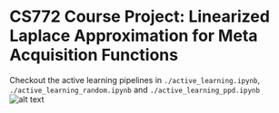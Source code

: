 # CS772 Course Project: Linearized Laplace Approximation for Meta Acquisition Functions

Checkout the active learning pipelines in `./active_learning.ipynb`, `./active_learning_random.ipynb` and `./active_learning_ppd.ipynb`
![alt text](image.png)